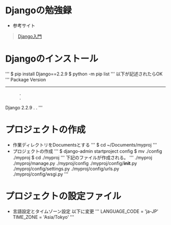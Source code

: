 # Djangoの勉強録
+ 参考サイト
> [Django入門](http://www.tohoho-web.com/ex/django.html)
# Djangoのインストール
'''
$ pip install Django==2.2.9
$ python -m pip list
'''
以下が記述されたらOK
'''
Package         Version
--------------- -------
          .
          .
Django          2.2.9
          .
          .
'''
# プロジェクトの作成
+ 作業ディレクトリをDocumentsとする
'''
$ cd ~/Documents/myproj
'''
+ プロジェクトの作成
'''
$ django-admin startproject config
$ mv ./config ./myproj
$ cd ./myproj
'''
下記のファイルが作成される。
'''
./myproj
./myproj/manage.py
./myproj/config
./myproj/config/__init__.py
./myproj/config/settings.py
./myproj/config/urls.py
./myproj/config/wsgi.py
'''
# プロジェクトの設定ファイル
+ 言語設定とタイムゾーン設定
以下に変更
'''
LANGUAGE_CODE = 'ja-JP'
TIME_ZONE = 'Asia/Tokyo'
'''
# 
